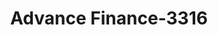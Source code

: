 ---
f_zip-code: 70075
f_state-code: LA
title: Advance Finance-3316
f_phone: 504-276-6946
f_city-only: Meraux
f_address: 3200 East Judge Perez Drive Meraux
f_location-unique-id: '3316'
slug: advance-finance-3316
updated-on: '2024-05-30T13:46:58.046Z'
created-on: '2024-05-30T13:36:59.803Z'
published-on: '2024-05-30T13:54:32.469Z'
f_city-state: cms/city/meraux-la.md
f_company: cms/company/advance-finance.md
f_state: cms/state/louisiana.md
layout: '[payday-loan].html'
tags: payday-loan
---